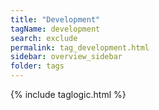 ```yaml
---
title: "Development"
tagName: development
search: exclude
permalink: tag_development.html
sidebar: overview_sidebar
folder: tags
---
```

{% include taglogic.html %}
